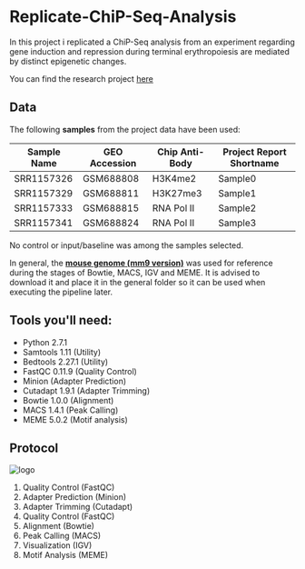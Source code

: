# Replicate-ChiP-Seq-Analysis
In this project i replicated a ChiP-Seq analysis from an experiment regarding gene induction and repression during terminal erythropoiesis are mediated by distinct epigenetic changes.

You can find the research project [here](https://www.ncbi.nlm.nih.gov/pmc/articles/PMC3204918/)

## Data

The following **samples** from the project data have been used:

|Sample Name   |GEO Accession	  |Chip Anti-Body	  |Project Report Shortname|
| ------------ | -------------- | --------------- | ---------------------- |
|SRR1157326	   |GSM688808	      |H3K4me2	        |Sample0                 |
|SRR1157329	   |GSM688811	      |H3K27me3	        |Sample1                 |
|SRR1157333	   |GSM688815	      |RNA Pol II	      |Sample2                 |
|SRR1157341	   |GSM688824	      |RNA Pol II	      |Sample3                 |


No control or input/baseline was among the samples selected.

In general, the **[mouse genome (mm9 version)](https://hgdownload.soe.ucsc.edu/goldenPath/mm9/bigZips/)** was used for reference during the stages of Bowtie, MACS, IGV and MEME.
It is advised to download it and place it in the general folder so it can be used when executing the pipeline later.

## Tools you'll need:

* Python 2.7.1
* Samtools 1.11 (Utility)
* Bedtools 2.27.1 (Utility)
* FastQC 0.11.9 (Quality Control)
* Minion (Adapter Prediction)
* Cutadapt 1.9.1 (Adapter Trimming)
* Bowtie 1.0.0 (Alignment)
* MACS 1.4.1 (Peak Calling)
* MEME 5.0.2 (Motif analysis)

## Protocol
![logo]

[logo]: https://github.com/GeoRouv/Replicate-ChiP-Seq-Analysis/blob/main/Analysis%20Steps.jpg

1. Quality Control (FastQC) 
2. Adapter Prediction (Minion)
3. Adapter Trimming (Cutadapt)
4. Quality Control (FastQC)
5. Alignment (Bowtie)
6. Peak Calling (MACS)
7. Visualization (IGV)
8. Motif Analysis (MEME)


